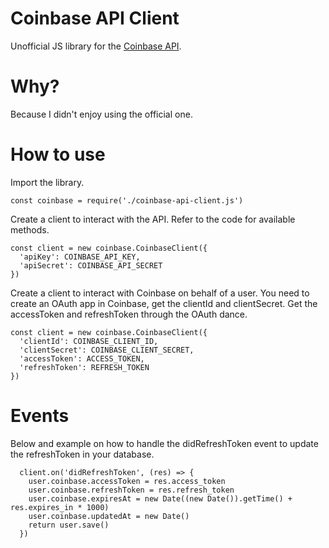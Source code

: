 # Coinbase API Client

Unofficial JS library for the [Coinbase API](https://developers.coinbase.com/api/v2).

# Why?

Because I didn't enjoy using the official one.

# How to use

Import the library.

```
const coinbase = require('./coinbase-api-client.js')
```

Create a client to interact with the API. Refer to the code for available methods.

```
const client = new coinbase.CoinbaseClient({
  'apiKey': COINBASE_API_KEY,
  'apiSecret': COINBASE_API_SECRET
})
```

Create a client to interact with Coinbase on behalf of a user. You need to create an OAuth app in Coinbase, get the clientId and clientSecret. Get the accessToken and refreshToken through the OAuth dance.

```
const client = new coinbase.CoinbaseClient({
  'clientId': COINBASE_CLIENT_ID,
  'clientSecret': COINBASE_CLIENT_SECRET,
  'accessToken': ACCESS_TOKEN,
  'refreshToken': REFRESH_TOKEN
})
```

# Events

Below and example on how to handle the didRefreshToken event to update the refreshToken in your database.

```
  client.on('didRefreshToken', (res) => {
    user.coinbase.accessToken = res.access_token
    user.coinbase.refreshToken = res.refresh_token
    user.coinbase.expiresAt = new Date((new Date()).getTime() + res.expires_in * 1000)
    user.coinbase.updatedAt = new Date()
    return user.save()
  })
```

